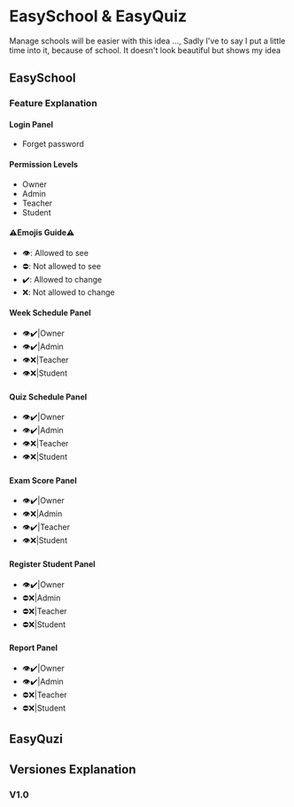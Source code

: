 # EasySchool & EasyQuiz
Manage schools will be easier with this idea ...,
Sadly I've to say I put a little time into it, because of school.
It doesn't look beautiful but shows my idea

## EasySchool
### Feature Explanation
#### Login Panel
- Forget password

#### Permission Levels
- Owner
- Admin
- Teacher
- Student

#### ⚠️Emojis Guide⚠️
- 👁️: Allowed to see
- ⛔: Not allowed to see
- ✔️: Allowed to change
- ❌: Not allowed to change

#### Week Schedule Panel
- 👁️✔️|Owner
- 👁️✔️|Admin
- 👁️❌|Teacher
- 👁️❌|Student

#### Quiz Schedule Panel
- 👁️✔️|Owner
- 👁️✔️|Admin
- 👁️❌|Teacher
- 👁️❌|Student

#### Exam Score Panel
- 👁️✔️|Owner
- 👁️❌|Admin
- 👁️✔️|Teacher
- 👁️❌|Student

#### Register Student Panel
- 👁️✔️|Owner
- ⛔❌|Admin
- ⛔❌|Teacher
- ⛔❌|Student

#### Report Panel
- 👁️✔️|Owner
- 👁️✔️|Admin
- ⛔❌|Teacher
- ⛔❌|Student

## EasyQuzi

## Versiones Explanation
### V1.0
